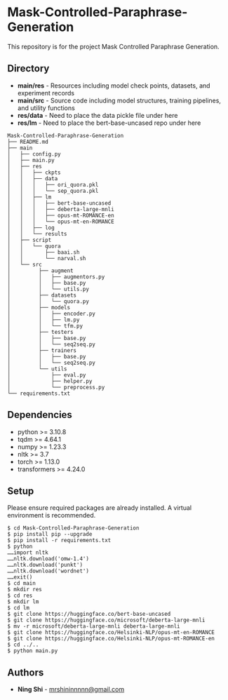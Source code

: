 # Mask-Controlled-Paraphrase-Generation

This repository is for the project Mask Controlled Paraphrase Generation.

## Directory
+ **main/res** - Resources including model check points, datasets, and experiment records
+ **main/src** - Source code including model structures, training pipelines, and utility functions
+ **res/data** - Need to place the data pickle file under here
+ **res/lm** - Need to place the bert-base-uncased repo under here
```
Mask-Controlled-Paraphrase-Generation
├── README.md
├── main
│   ├── config.py
│   ├── main.py
│   ├── res
│   │   ├── ckpts
│   │   ├── data
│   │   │   ├── ori_quora.pkl
│   │   │   └── sep_quora.pkl
│   │   ├── lm
│   │   │   ├── bert-base-uncased
│   │   │   ├── deberta-large-mnli
│   │   │   ├── opus-mt-ROMANCE-en
│   │   │   └── opus-mt-en-ROMANCE
│   │   ├── log
│   │   └── results
│   ├── script
│   │   └── quora
│   │       ├── baai.sh
│   │       └── narval.sh
│   └── src
│         ├── augment
│         │   ├── augmentors.py
│         │   ├── base.py
│         │   └── utils.py
│         ├── datasets
│         │   └── quora.py
│         ├── models
│         │   ├── encoder.py
│         │   ├── lm.py
│         │   └── tfm.py
│         ├── testers
│         │   ├── base.py
│         │   └── seq2seq.py
│         ├── trainers
│         │   ├── base.py
│         │   └── seq2seq.py
│         └── utils
│             ├── eval.py
│             ├── helper.py
│             └── preprocess.py
└── requirements.txt
```

## Dependencies
+ python >= 3.10.8
+ tqdm >= 4.64.1
+ numpy >= 1.23.3
+ nltk >= 3.7
+ torch >= 1.13.0
+ transformers >= 4.24.0

## Setup
Please ensure required packages are already installed. A virtual environment is recommended.
```
$ cd Mask-Controlled-Paraphrase-Generation
$ pip install pip --upgrade
$ pip install -r requirements.txt
$ python
……import nltk
……nltk.download('omw-1.4')
……nltk.download('punkt')
……nltk.download('wordnet')
……exit()
$ cd main
$ mkdir res
$ cd res
$ mkdir lm
$ cd lm
$ git clone https://huggingface.co/bert-base-uncased
$ git clone https://huggingface.co/microsoft/deberta-large-mnli
$ mv -r microsoft/deberta-large-mnli deberta-large-mnli
$ git clone https://huggingface.co/Helsinki-NLP/opus-mt-en-ROMANCE
$ git clone https://huggingface.co/Helsinki-NLP/opus-mt-ROMANCE-en
$ cd ../..
$ python main.py
```

## Authors
* **Ning Shi** - mrshininnnnn@gmail.com